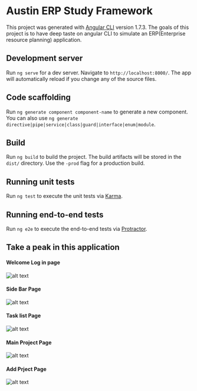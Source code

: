 # Austin ERP Study Framework

This project was generated with [Angular CLI](https://github.com/angular/angular-cli) version 1.7.3.
The goals of this project is to have deep taste on angular CLI to simulate an ERP(Enterprise resource planning) application.
## Development server

Run `ng serve` for a dev server. Navigate to `http://localhost:8000/`. The app will automatically reload if you change any of the source files.

## Code scaffolding

Run `ng generate component component-name` to generate a new component. You can also use `ng generate directive|pipe|service|class|guard|interface|enum|module`.

## Build

Run `ng build` to build the project. The build artifacts will be stored in the `dist/` directory. Use the `-prod` flag for a production build.

## Running unit tests

Run `ng test` to execute the unit tests via [Karma](https://karma-runner.github.io).

## Running end-to-end tests

Run `ng e2e` to execute the end-to-end tests via [Protractor](http://www.protractortest.org/).



## Take a peak in this application

#### Welcome Log in page
![alt text](http://src/assets/intro/1.JPG)


#### Side Bar Page
![alt text](http://src/assets/intro/2.JPG)


#### Task list Page
![alt text](http://src/assets/intro/3.JPG)


#### Main Project Page
![alt text](http://src/assets/intro/4.JPG)


#### Add Prject Page
![alt text](http://src/assets/intro/5.JPG)
